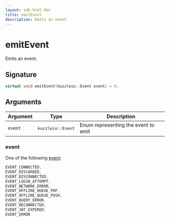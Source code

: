 ```yaml
---
layout: sdk.html.hbs
title: emitEvent
description: Emits an event
---
```


# emitEvent

Emits an event.

## Signature

```cpp
virtual void emitEvent(kuzzleio::Event event) = 0;
```

## Arguments

| Argument | Type                       | Description                         |
| -------- | -------------------------- | ----------------------------------- |
| `event`  | <pre>kuzzleio::Event</pre> | Enum representing the event to emit |

### event

One of the following [event](/sdk-reference/cpp/1/events):

```cpp
EVENT_CONNECTED,
EVENT_DISCARDED,
EVENT_DISCONNECTED,
EVENT_LOGIN_ATTEMPT,
EVENT_NETWORK_ERROR,
EVENT_OFFLINE_QUEUE_POP,
EVENT_OFFLINE_QUEUE_PUSH,
EVENT_QUERY_ERROR,
EVENT_RECONNECTED,
EVENT_JWT_EXPIRED,
EVENT_ERROR
```
